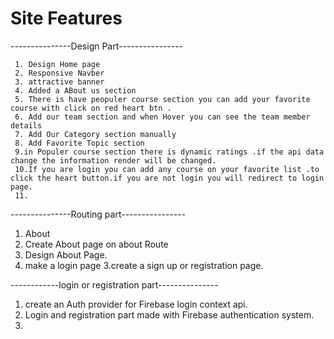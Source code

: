 # Site Features 
  ---------------Design Part----------------
    
     1. Design Home page 
     2. Responsive Navber
     3. attractive banner
     4. Added a ABout us section
     5. There is have peopuler course section you can add your favorite course with click on red heart btn .
     6. Add our team section and when Hover you can see the team member details 
     7. Add Our Category section manually
     8. Add Favorite Topic section
     9.in Populer course section there is dynamic ratings .if the api data change the information render will be changed.
     10.If you are login you can add any course on your favorite list .to click the heart button.if you are not login you will redirect to login page.
     11.

 ---------------Routing part----------------
 1. About
  1. Create About page on about Route 
  2. Design About Page.
2. make a login page 
3.create a sign up or registration page.



------------login or registration part---------------
1. create an Auth provider for Firebase login context api.
2. Login and registration part made with Firebase authentication system.
3. 
